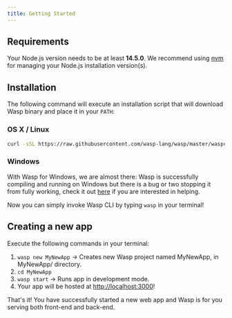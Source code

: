 ```yaml
---
title: Getting Started
---
```


## Requirements
Your Node.js version needs to be at least **14.5.0**. We recommend using
[nvm](https://github.com/nvm-sh/nvm) for managing your Node.js installation version(s).

## Installation
The following command will execute an installation script that will download Wasp binary and place
it in your `PATH`:

### OS X / Linux
```bash
curl -sSL https://raw.githubusercontent.com/wasp-lang/wasp/master/waspc/tools/install.sh | sh
```

### Windows
With Wasp for Windows, we are almost there: Wasp is successfully compiling and running on Windows but there is a bug or two stopping it from fully working, check it out [here](https://github.com/wasp-lang/wasp/issues/48) if you are interested in helping.

Now you can simply invoke Wasp CLI by typing `wasp` in your terminal!

## Creating a new app
Execute the following commands in your terminal:
1. `wasp new MyNewApp` -> Creates new Wasp project named MyNewApp, in MyNewApp/ directory.
2. `cd MyNewApp`
3. `wasp start` -> Runs app in development mode.
4. Your app will be hosted at <http://localhost:3000>!

That's it! You have successfully started a new web app and Wasp is for you serving both front-end and back-end.
